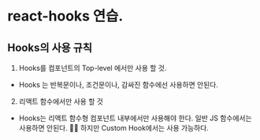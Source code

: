# react-hooks 연습.

## Hooks의 사용 규칙
1. Hooks를 컴포넌트의 Top-level 에서만 사용 할 것.
  - Hooks 는 반복문이나, 조건문이나, 감싸진 함수에선 사용하면 안된다.
2. 리액트 함수에서만 사용 할 것
  - Hooks는 리액트 함수형 컴포넌트 내부에서만 사용해야 한다. 일반 JS 함수에서는 사용하면 안된다. 🙅‍♂️ 하지만 Custom Hook에서는 사용 가능하다.
  